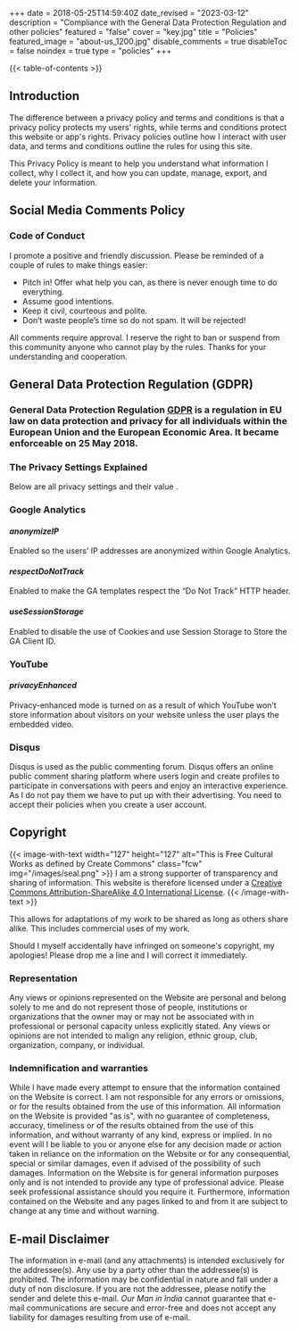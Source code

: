 +++
date = 2018-05-25T14:59:40Z
date_revised = "2023-03-12"
description = "Compliance with the General Data Protection Regulation and other policies"
featured = "false"
cover = "key.jpg"
title = "Policies"
featured_image = "about-us_1200.jpg"
disable_comments = true
disableToc = false
noindex = true
type = "policies"
+++

{{< table-of-contents >}}

## Introduction
The difference between a privacy policy and terms and conditions is that a privacy policy protects my users' rights, while terms and conditions protect this website or app's rights. Privacy policies outline how I interact with user data, and terms and conditions outline the rules for using this site.

This Privacy Policy is meant to help you understand what information I collect, why I collect it, and how you can update, manage, export, and delete your information.


## Social Media Comments Policy

### Code of Conduct

I promote a positive and friendly discussion. Please be reminded of a couple of rules to make things easier:

* Pitch in!  Offer what help you can, as there is never enough time to do everything. 
* Assume good intentions. 
* Keep it civil, courteous and polite. 
* Don’t waste people’s time so do not spam. It will be rejected!

All comments require approval. I reserve the right to ban or suspend from this community anyone who cannot play by the rules. Thanks for your understanding and cooperation.


## General Data Protection Regulation (GDPR)

### General Data Protection Regulation [GDPR](https://en.wikipedia.org/wiki/General_Data_Protection_Regulation "GDPR") is a regulation in EU law on data protection and privacy for all individuals within the European Union and the European Economic Area. It became enforceable on 25 May 2018.


### The Privacy Settings Explained
Below are all privacy settings and their value . 

### Google Analytics

#### _anonymizeIP_
Enabled so the users’ IP addresses are anonymized within Google Analytics.

#### _respectDoNotTrack_
Enabled to make the GA templates respect the “Do Not Track” HTTP header.

#### _useSessionStorage_
Enabled to disable the use of Cookies and use Session Storage to Store the GA Client ID.

### YouTube

#### _privacyEnhanced_
Privacy-enhanced mode is turned on as a result of which YouTube won’t store information about visitors on your website unless the user plays the embedded video.

### Disqus
Disqus is used as the public commenting forum. Disqus offers an online public comment sharing platform where users login and create profiles to participate in conversations with peers and enjoy an interactive experience. As I do not pay them we have to put up with their advertising. You need to accept their policies when you create a user account. 


## Copyright

{{< image-with-text width="127" height="127" alt="This is Free Cultural Works as defined by Create Commons" class="fcw" img="/images/seal.png" >}}
I am a strong supporter of transparency and sharing of information. This website is therefore licensed under a <a rel="license" href="http://creativecommons.org/licenses/by-sa/4.0/">Creative Commons Attribution-ShareAlike 4.0 International License</a>.
{{< /image-with-text >}}

This allows for adaptations of my work to be shared as long as others share alike. This includes commercial uses of my work.  

Should I myself accidentally have infringed on someone's copyright, my apologies! Please drop me a line and I will correct it immediately.


### Representation

Any views or opinions represented on the Website are personal and belong solely to me and do not represent those of people, institutions or organizations that the owner may or may not be associated with in professional or personal capacity unless explicitly stated. Any views or opinions are not intended to malign any religion, ethnic group, club, organization, company, or individual.

### Indemnification and warranties

While I have made every attempt to ensure that the information contained on the Website is correct. I am not responsible for any errors or omissions, or for the results obtained from the use of this information. All information on the Website is provided "as is", with no guarantee of completeness, accuracy, timeliness or of the results obtained from the use of this information, and without warranty of any kind, express or implied. In no event will I be liable to you or anyone else for any decision made or action taken in reliance on the information on the Website or for any consequential, special or similar damages, even if advised of the possibility of such damages. Information on the Website is for general information purposes only and is not intended to provide any type of professional advice. Please seek professional assistance should you require it. Furthermore, information contained on the Website and any pages linked to and from it are subject to change at any time and without warning.


## E-mail Disclaimer

The information in e-mail (and any attachments) is intended exclusively for the addressee(s). Any use by a party other than the addressee(s) is prohibited. The information may be confidential in nature and fall under a duty of non disclosure. If you are not the addressee, please notify the sender and delete this e-mail. *Our Man in India* cannot guarantee that e-mail communications are secure and error-free and does not accept any liability for damages resulting from use of e-mail.
